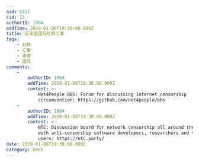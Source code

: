 ```yaml
---
aid: 2431
cid: 15
authorID: 1904
addTime: 2020-01-08T19:30:00.000Z
title: 反审查国际社群汇集
tags:
    - 社群
    - 汇集
    - 审查
    - 国际
comments:
    -
        authorID: 1904
        addTime: 2020-01-08T19:30:00.000Z
        content: >-
            Net4People BBS: Forum for discussing Internet censorship
            circumvention: https://github.com/net4people/bbs
    -
        authorID: 1904
        addTime: 2020-01-08T19:30:00.000Z
        content: >-
            NTC: Discussion board for network censorship all around the world,
            with anti-censorship software developers, researchers and tech-savvy
            users: https://ntc.party/
date: 2020-01-08T19:30:00.000Z
category: Geek
---
```




